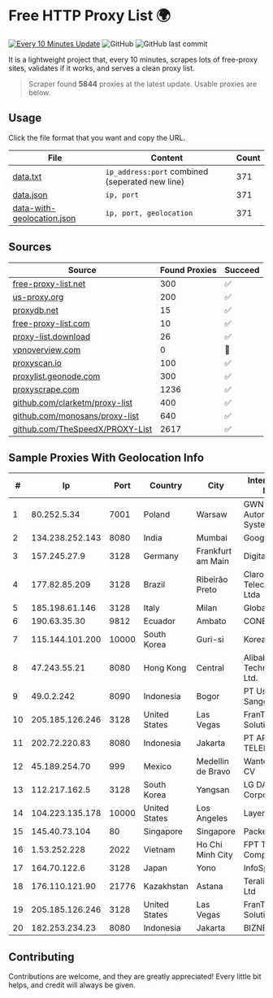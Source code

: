 
# Free HTTP Proxy List 🌍

[![Every 10 Minutes Update](https://github.com/mertguvencli/http-proxy-list/actions/workflows/main.yml/badge.svg?branch=main)](https://github.com/mertguvencli/http-proxy-list/actions/workflows/main.yml)
![GitHub](https://img.shields.io/github/license/mertguvencli/http-proxy-list)
![GitHub last commit](https://img.shields.io/github/last-commit/mertguvencli/http-proxy-list)

It is a lightweight project that, every 10 minutes, scrapes lots of free-proxy sites, validates if it works, and serves a clean proxy list.


> Scraper found **5844** proxies at the latest update. Usable proxies are below.

## Usage

Click the file format that you want and copy the URL.


|File|Content|Count|
|----|-------|-----|
|[data.txt](https://raw.githubusercontent.com/mertguvencli/http-proxy-list/main/proxy-list/data.txt)|`ip_address:port` combined (seperated new line)|371|
|[data.json](https://raw.githubusercontent.com/mertguvencli/http-proxy-list/main/proxy-list/data.json)|`ip, port`|371|
|[data-with-geolocation.json](https://raw.githubusercontent.com/mertguvencli/http-proxy-list/main/proxy-list/data-with-geolocation.json)|`ip, port, geolocation`|371|

## Sources

|Source|Found Proxies|Succeed|
|------|-------------|-------|
|[free-proxy-list.net](https://free-proxy-list.net)|300|✅|
|[us-proxy.org](https://www.us-proxy.org)|200|✅|
|[proxydb.net](http://proxydb.net)|15|✅|
|[free-proxy-list.com](https://free-proxy-list.com/?page=&port=&type%5B%5D=http&type%5B%5D=https&up_time=0&search=Search)|10|✅|
|[proxy-list.download](https://www.proxy-list.download/HTTP)|26|✅|
|[vpnoverview.com](https://vpnoverview.com/privacy/anonymous-browsing/free-proxy-servers)|0|🚫|
|[proxyscan.io](https://www.proxyscan.io)|100|✅|
|[proxylist.geonode.com](https://proxylist.geonode.com/api/proxy-list?limit=300&page=1&sort_by=lastChecked&sort_type=desc&protocols=http,https)|300|✅|
|[proxyscrape.com](https://api.proxyscrape.com/v2/?request=displayproxies&protocol=http&timeout=10000&country=all&ssl=all&anonymity=all)|1236|✅|
|[github.com/clarketm/proxy-list](https://raw.githubusercontent.com/clarketm/proxy-list/master/proxy-list-raw.txt)|400|✅|
|[github.com/monosans/proxy-list](https://raw.githubusercontent.com/monosans/proxy-list/main/proxies/http.txt)|640|✅|
|[github.com/TheSpeedX/PROXY-List](https://raw.githubusercontent.com/TheSpeedX/PROXY-List/master/http.txt)|2617|✅|


## Sample Proxies With Geolocation Info

|#|Ip|Port|Country|City|Internet Service Provider|
|-|--|----|-------|----|-------------------------|
|1|80.252.5.34|7001|Poland|Warsaw|GWNET Autonomus System|
|2|134.238.252.143|8080|India|Mumbai|Google LLC|
|3|157.245.27.9|3128|Germany|Frankfurt am Main|DigitalOcean, LLC|
|4|177.82.85.209|3128|Brazil|Ribeirão Preto|Claro NXT Telecomunicacoes Ltda|
|5|185.198.61.146|3128|Italy|Milan|Global Router LLC|
|6|190.63.35.30|9812|Ecuador|Ambato|CONECEL|
|7|115.144.101.200|10000|South Korea|Guri-si|Korea Telecom|
|8|47.243.55.21|8080|Hong Kong|Central|Alibaba (US) Technology Co., Ltd.|
|9|49.0.2.242|8090|Indonesia|Bogor|PT Usaha Adi Sanggoro|
|10|205.185.126.246|3128|United States|Las Vegas|FranTech Solutions|
|11|202.72.220.83|8080|Indonesia|Jakarta|PT ARTHA TELEKOMINDO|
|12|45.189.254.70|999|Mexico|Medellin de Bravo|Wantelco SAS de CV|
|13|112.217.162.5|3128|South Korea|Yangsan|LG DACOM Corporation|
|14|104.223.135.178|10000|United States|Los Angeles|LayerHost|
|15|145.40.73.104|80|Singapore|Singapore|Packet Host, Inc.|
|16|1.53.252.228|2022|Vietnam|Ho Chi Minh City|FPT Telecom Company|
|17|164.70.122.6|3128|Japan|Yono|InfoSphere|
|18|176.110.121.90|21776|Kazakhstan|Astana|Teraline Telecom Ltd|
|19|205.185.126.246|3128|United States|Las Vegas|FranTech Solutions|
|20|182.253.234.23|8080|Indonesia|Jakarta|BIZNET|



## Contributing

Contributions are welcome, and they are greatly appreciated! Every
little bit helps, and credit will always be given.

